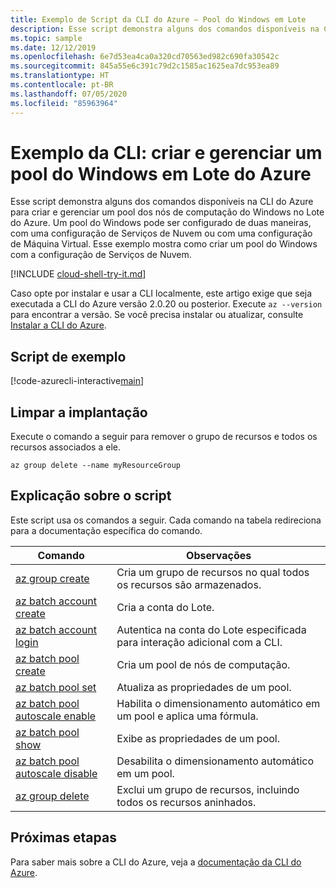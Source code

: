 ```yaml
---
title: Exemplo de Script da CLI do Azure – Pool do Windows em Lote
description: Esse script demonstra alguns dos comandos disponíveis na CLI do Azure para criar e gerenciar um pool dos nós de computação do Windows no Lote do Azure.
ms.topic: sample
ms.date: 12/12/2019
ms.openlocfilehash: 6e7d53ea4ca0a320cd70563ed982c690fa30542c
ms.sourcegitcommit: 845a55e6c391c79d2c1585ac1625ea7dc953ea89
ms.translationtype: HT
ms.contentlocale: pt-BR
ms.lasthandoff: 07/05/2020
ms.locfileid: "85963964"
---
```

# <a name="cli-example-create-and-manage-a-windows-pool-in-azure-batch"></a>Exemplo da CLI: criar e gerenciar um pool do Windows em Lote do Azure

Esse script demonstra alguns dos comandos disponíveis na CLI do Azure para criar e gerenciar um pool dos nós de computação do Windows no Lote do Azure. Um pool do Windows pode ser configurado de duas maneiras, com uma configuração de Serviços de Nuvem ou com uma configuração de Máquina Virtual. Esse exemplo mostra como criar um pool do Windows com a configuração de Serviços de Nuvem.

[!INCLUDE [cloud-shell-try-it.md](../../../includes/cloud-shell-try-it.md)]

Caso opte por instalar e usar a CLI localmente, este artigo exige que seja executada a CLI do Azure versão 2.0.20 ou posterior. Execute `az --version` para encontrar a versão. Se você precisa instalar ou atualizar, consulte [Instalar a CLI do Azure](/cli/azure/install-azure-cli). 

## <a name="example-script"></a>Script de exemplo

[!code-azurecli-interactive[main](../../../cli_scripts/batch/manage-pool/manage-pool-windows.sh "Manage Windows Cloud Services Pool")]

## <a name="clean-up-deployment"></a>Limpar a implantação

Execute o comando a seguir para remover o grupo de recursos e todos os recursos associados a ele.

```azurecli-interactive
az group delete --name myResourceGroup
```

## <a name="script-explanation"></a>Explicação sobre o script

Este script usa os comandos a seguir. Cada comando na tabela redireciona para a documentação específica do comando.

| Comando | Observações |
|---|---|
| [az group create](/cli/azure/group#az-group-create) | Cria um grupo de recursos no qual todos os recursos são armazenados. |
| [az batch account create](/cli/azure/batch/account#az-batch-account-create) | Cria a conta do Lote. |
| [az batch account login](/cli/azure/batch/account#az-batch-account-login) | Autentica na conta do Lote especificada para interação adicional com a CLI. |
| [az batch pool create](/cli/azure/batch/pool#az-batch-pool-create) | Cria um pool de nós de computação.  |
| [az batch pool set](/cli/azure/batch/pool#az-batch-pool-set) | Atualiza as propriedades de um pool.  |
| [az batch pool autoscale enable](/cli/azure/batch/pool/autoscale#az-batch-pool-autoscale-enable) | Habilita o dimensionamento automático em um pool e aplica uma fórmula.  |
| [az batch pool show](/cli/azure/batch/pool#az-batch-pool-show) | Exibe as propriedades de um pool.  |
| [az batch pool autoscale disable](/cli/azure/batch/pool/autoscale#az-batch-pool-autoscale-disable) | Desabilita o dimensionamento automático em um pool. |
| [az group delete](/cli/azure/group#az-group-delete) | Exclui um grupo de recursos, incluindo todos os recursos aninhados. |


## <a name="next-steps"></a>Próximas etapas

Para saber mais sobre a CLI do Azure, veja a [documentação da CLI do Azure](/cli/azure).
